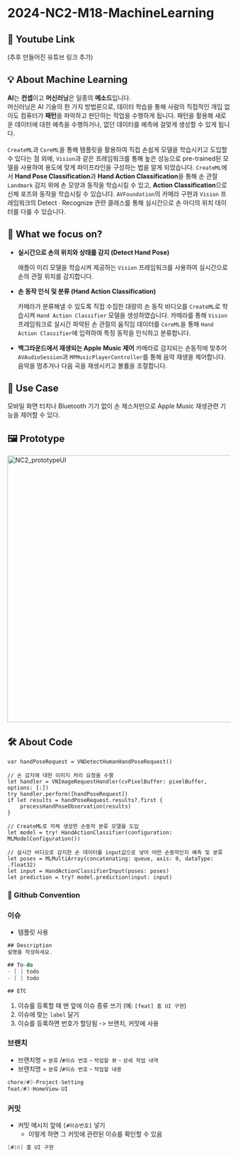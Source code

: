 # 2024-NC2-M18-MachineLearning
## 🎥 Youtube Link
(추후 만들어진 유튜브 링크 추가)

## 💡 About Machine Learning
**AI**는 **컨셉**이고 **머신러닝**은 일종의 **메소드**입니다.<br/>
머신러닝은 AI 기술의 한 가지 방법론으로, 데이터 학습을 통해 사람의 직접적인 개입 없이도 컴퓨터가 **패턴**을 파악하고 판단하는 작업을 수행하게 됩니다. 패턴을 활용해 새로운 데이터에 대한 예측을 수행하거나, 없던 데이터를 예측에 걸맞게 생성할 수 있게 됩니다.<br/><br/>
`CreateML`과 `CoreML`을 통해 템플릿을 활용하여 직접 손쉽게 모델을 학습시키고 도입할 수 있다는 점 외에, `Vision`과 같은 프레임워크를 통해 높은 성능으로 pre-trained된 모델을 사용하여 용도에 맞게 파이프라인을 구성하는 법을 알게 되었습니다. `CreateML`에서 **Hand Pose Classification**과 **Hand Action Classification**을 통해 손 관절`Landmark` 감지 위에 손 모양과 동작을 학습시킬 수 있고, **Action Classification**으로 신체 포즈와 동작을 학습시킬 수 있습니다. `AVFoundation`의 카메라 구현과 `Vision` 프레임워크의 Detect ∙ Recognize 관련 클래스를 통해 실시간으로 손 마디의 위치 데이터를 다룰 수 있습니다.

## 🎯 What we focus on?
- **실시간으로 손의 위치와 상태를 감지 (Detect Hand Pose)**
    
    애플이 미리 모델을 학습시켜 제공하는 `Vision` 프레임워크를 사용하여
    실시간으로 손의 관절 위치를 감지합니다.
    
- **손 동작 인식 및 분류 (Hand Action Classification)**
    
    카메라가 분류해낼 수 있도록 직접 수집한 대량의 손 동작 비디오를 `CreateML`로 학습시켜 `Hand Action Classifier` 모델을 생성하였습니다. 카메라를 통해 `Vision` 프레임워크로 실시간 파악된 손 관절의 움직임
    데이터를 `CoreML`을 통해 `Hand Action Classifier`에 입력하여 특정 동작을 인식하고 분류합니다.
    
- **백그라운드에서 재생되는 Apple Music 제어**
카메라로 감지되는 손동작에 맞추어 `AVAudioSession`과 `MPMusicPlayerController`를 통해 음악 재생을 제어합니다. 음악을 멈추거나 다음 곡을 재생시키고 볼륨을 조절합니다.

## 💼 Use Case
모바일 화면 터치나 Bluetooth 기기 없이 손 제스처만으로 Apple Music 재생관련 기능을 제어할 수 있다.

## 🖼️ Prototype
<img width="603" alt="NC2_prototypeUI" src="https://github.com/DeveloperAcademy-POSTECH/2024-NC2-M18-MachineLearning/assets/110075512/824ae824-1977-4a63-bbff-e415c6118cde">

## 🛠️ About Code
```// 비디오 프레임에서 손의 위치와 제스처를 감지하기 위한 request 객체 생성
var handPoseRequest = VNDetectHumanHandPoseRequest()

// 손 감지에 대한 이미지 처리 요청을 수행
let handler = VNImageRequestHandler(cvPixelBuffer: pixelBuffer, options: [:])
try handler.perform([handPoseRequest])
if let results = handPoseRequest.results?.first {
    processHandPoseObservation(results)
}

// CreateML로 자체 생성한 손동작 분류 모델을 도입
let model = try! HandActionClassifier(configuration: MLModelConfiguration())

// 실시간 비디오로 감지한 손 데이터를 input값으로 넣어 어떤 손동작인지 예측 및 분류
let poses = MLMultiArray(concatenating: queue, axis: 0, dataType: .float32)
let input = HandActionClassifierInput(poses: poses)
let prediction = try? model.prediction(input: input)
```

### 🔀 Github Convention
### 이슈
- 템플릿 사용
```swift
## Description
설명을 작성하세요.

## To-do
- [ ] todo
- [ ] todo

## ETC
```
1. 이슈를 등록할 때 맨 앞에 이슈 종류 쓰기 (예: `[feat] 홈 UI 구현`)
2. 이슈에 맞는 `label` 달기
3. 이슈를 등록하면 번호가 할당됨 -> 브랜치, 커밋에 사용

### 브랜치
- 브랜치명 = `분류` /`#이슈 번호` - `작업할 뷰` - `상세 작업 내역`
- 브랜치명 = `분류` /`#이슈 번호` - `작업할 내용`
```swift
chore/#3-Project-Setting
feat/#3-HomeView-UI
```

### 커밋
- 커밋 메시지 앞에 `[#이슈번호]` 넣기
  - 이렇게 하면 그 커밋에 관련된 이슈를 확인할 수 있음
```swift
[#10] 홈 UI 구현
```
